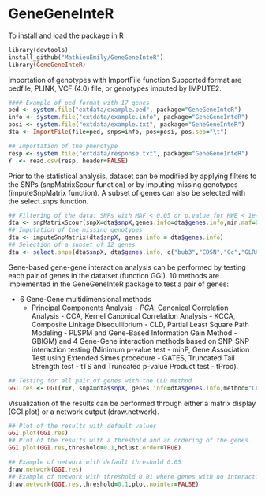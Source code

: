 # GeneGeneInteR

To install and load the package in R

```ruby
library(devtools)
install_github("MathieuEmily/GeneGeneInteR")
library(GeneGeneInteR)
```

 
Importation of genotypes with ImportFile function
Supported format are pedfile, PLINK, VCF (4.0) file, or genotypes imputed by IMPUTE2.

```ruby
#### Example of ped format with 17 genes
ped <- system.file("extdata/example.ped", package="GeneGeneInteR")
info <- system.file("extdata/example.info", package="GeneGeneInteR")
posi <- system.file("extdata/example.txt", package="GeneGeneInteR")
dta <- ImportFile(file=ped, snps=info, pos=posi, pos.sep="\t")

## Importation of the phenotype
resp <- system.file("extdata/response.txt", package="GeneGeneInteR")
Y  <- read.csv(resp, header=FALSE)
```

Prior to the statistical analysis, dataset can be modified by applying filters to the SNPs (snpMatrixScour function) or by imputing missing genotypes (imputeSnpMatrix function). A subset of genes can also be selected with the select.snps function.


```ruby
## Filtering of the data: SNPs with MAF < 0.05 or p.value for HWE < 1e-3 are removed. No filtering is applied regarding missing data (NA.rate=1).
dta <- snpMatrixScour(snpX=dta$snpX,genes.info=dta$genes.info,min.maf=0.05,min.eq=1e-3,NA.rate=1)
## Imputation of the missing genotypes
dta <- imputeSnpMatrix(dta$snpX, genes.info = dta$genes.info)
## Selection of a subset of 12 genes
dta <- select.snps(dta$snpX, dta$genes.info, c("bub3","CDSN","Gc","GLRX","PADI1","PADI2","PADI4","PADI6","PRKD3","PSORS1C1","SERPINA1","SORBS1"))
```

Gene-based gene-gene interaction analysis can be performed by testing each pair of genes in the datatset (function GGI). 10 methods are implemented in the GeneGeneInteR package to test a pair of genes: 
- 6 Gene-Gene multidimensional methods
	- Principal Components Analysis - *PCA*,  Canonical Correlation Analysis - CCA, Kernel Canonical Correlation Analysis - KCCA, Composite Linkage Disequilibrium - CLD,  Partial Least Square Path Modeling - PLSPM and Gene-Based Information Gain Method - GBIGM) and 4 Gene-Gene interaction methods based on SNP-SNP interaction testing (Minimum p-value test - minP, Gene Association Test using Extended Simes procedure - GATES, Truncated Tail Strength test - tTS and Truncated p-value Product test - tProd).

```ruby
## Testing for all pair of genes with the CLD method
GGI.res <- GGI(Y=Y, snpX=dta$snpX, genes.info=dta$genes.info,method="CLD")
```
Visualization of the results can be performed through either a matrix display (GGI.plot) or a network output (draw.network).

```ruby
## Plot of the results with default values
GGI.plot(GGI.res)
## Plot of the results with a threshold and an ordering of the genes.
GGI.plot(GGI.res,threshold=0.1,hclust.order=TRUE)

## Example of network with default threshold 0.05
draw.network(GGI.res)
## Example of network with threshold 0.01 where genes with no interaction are not plotted (plot.nointer=FALSE)
draw.network(GGI.res,threshold=0.1,plot.nointer=FALSE)
```



